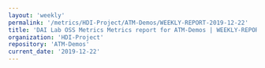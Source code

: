 ```yaml
---
layout: 'weekly'
permalink: '/metrics/HDI-Project/ATM-Demos/WEEKLY-REPORT-2019-12-22'
title: 'DAI Lab OSS Metrics Metrics report for ATM-Demos | WEEKLY-REPORT-2019-12-22'
organization: 'HDI-Project'
repository: 'ATM-Demos'
current_date: '2019-12-22'
---
```

